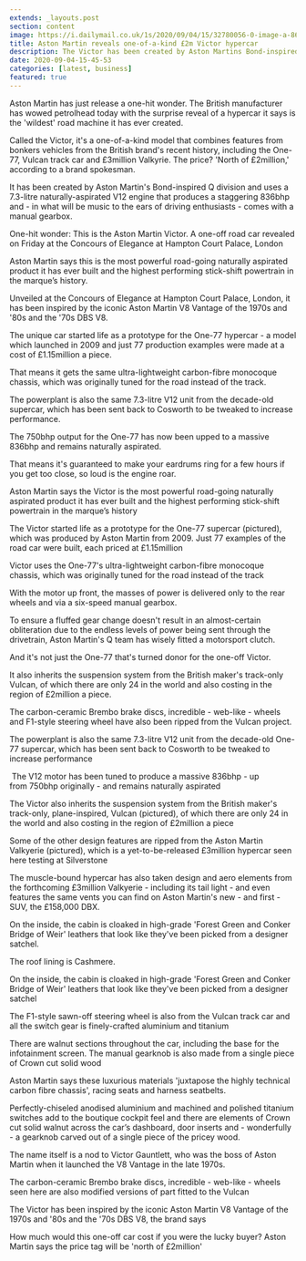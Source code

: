 ```yaml
---
extends: _layouts.post
section: content
image: https://i.dailymail.co.uk/1s/2020/09/04/15/32780056-0-image-a-86_1599230403644.jpg 
title: Aston Martin reveals one-of-a-kind £2m Victor hypercar 
description: The Victor has been created by Aston Martins Bond-inspired Q division and uses a 7.3-litre naturally-aspirated V12 engine that produces 836bhp and comes with a manual gearbox. 
date: 2020-09-04-15-45-53 
categories: [latest, business] 
featured: true 
--- 
```

Aston Martin has just release a one-hit wonder. The British manufacturer has wowed petrolhead today with the surprise reveal of a hypercar it says is the 'wildest' road machine it has ever created.

Called the Victor, it's a one-of-a-kind model that combines features from bonkers vehicles from the British brand's recent history, including the One-77, Vulcan track car and £3million Valkyrie. The price? 'North of £2million,' according to a brand spokesman.

It has been created by Aston Martin's Bond-inspired Q division and uses a 7.3-litre naturally-aspirated V12 engine that produces a staggering 836bhp and - in what will be music to the ears of driving enthusiasts - comes with a manual gearbox.

One-hit wonder: This is the Aston Martin Victor. A one-off road car revealed on Friday at the Concours of Elegance at Hampton Court Palace, London

Aston Martin says this is the most powerful road-going naturally aspirated product it has ever built and the highest performing stick-shift powertrain in the marque’s history.

Unveiled at the Concours of Elegance at Hampton Court Palace, London, it has been inspired by the iconic Aston Martin V8 Vantage of the 1970s and '80s and the '70s DBS V8.

The unique car started life as a prototype for the One-77 hypercar - a model which launched in 2009 and just 77 production examples were made at a cost of £1.15million a piece.

That means it gets the same ultra-lightweight carbon-fibre monocoque chassis, which was originally tuned for the road instead of the track.

The powerplant is also the same 7.3-litre V12 unit from the decade-old supercar, which has been sent back to Cosworth to be tweaked to increase performance.

The 750bhp output for the One-77 has now been upped to a massive 836bhp and remains naturally aspirated.

That means it's guaranteed to make your eardrums ring for a few hours if you get too close, so loud is the engine roar.

Aston Martin says the Victor is the most powerful road-going naturally aspirated product it has ever built and the highest performing stick-shift powertrain in the marque’s history

The Victor started life as a prototype for the One-77 supercar (pictured), which was produced by Aston Martin from 2009. Just 77 examples of the road car were built, each priced at £1.15million

Victor uses the One-77's ultra-lightweight carbon-fibre monocoque chassis, which was originally tuned for the road instead of the track

With the motor up front, the masses of power is delivered only to the rear wheels and via a six-speed manual gearbox.

To ensure a fluffed gear change doesn't result in an almost-certain obliteration due to the endless levels of power being sent through the drivetrain, Aston Martin's Q team has wisely fitted a motorsport clutch.

And it's not just the One-77 that's turned donor for the one-off Victor.

It also inherits the suspension system from the British maker's track-only Vulcan, of which there are only 24 in the world and also costing in the region of £2million a piece.

The carbon-ceramic Brembo brake discs, incredible - web-like - wheels and F1-style steering wheel have also been ripped from the Vulcan project.

The powerplant is also the same 7.3-litre V12 unit from the decade-old One-77 supercar, which has been sent back to Cosworth to be tweaked to increase performance

 The V12 motor has been tuned to produce a massive 836bhp - up from 750bhp originally - and remains naturally aspirated

The Victor also inherits the suspension system from the British maker's track-only, plane-inspired, Vulcan (pictured), of which there are only 24 in the world and also costing in the region of £2million a piece

Some of the other design features are ripped from the Aston Martin Valkyerie (pictured), which is a yet-to-be-released £3million hypercar seen here testing at Silverstone

The muscle-bound hypercar has also taken design and aero elements from the forthcoming £3million Valkyerie - including its tail light - and even features the same vents you can find on Aston Martin's new - and first - SUV, the £158,000 DBX.

On the inside, the cabin is cloaked in high-grade 'Forest Green and Conker Bridge of Weir' leathers that look like they've been picked from a designer satchel. 

The roof lining is Cashmere. 

On the inside, the cabin is cloaked in high-grade 'Forest Green and Conker Bridge of Weir' leathers that look like they've been picked from a designer satchel

The F1-style sawn-off steering wheel is also from the Vulcan track car and all the switch gear is finely-crafted aluminium and titanium

There are walnut sections throughout the car, including the base for the infotainment screen. The manual gearknob is also made from a single piece of Crown cut solid wood

Aston Martin says these luxurious materials 'juxtapose the highly technical carbon fibre chassis', racing seats and harness seatbelts. 

Perfectly-chiseled anodised aluminium and machined and polished titanium switches add to the boutique cockpit feel and there are elements of Crown cut solid walnut across the car’s dashboard, door inserts and - wonderfully - a gearknob carved out of a single piece of the pricey wood. 

The name itself is a nod to Victor Gauntlett, who was the boss of Aston Martin when it launched the V8 Vantage in the late 1970s.  

The carbon-ceramic Brembo brake discs, incredible - web-like - wheels seen here are also modified versions of part fitted to the Vulcan

The Victor has been inspired by the iconic Aston Martin V8 Vantage of the 1970s and '80s and the '70s DBS V8, the brand says

How much would this one-off car cost if you were the lucky buyer? Aston Martin says the price tag will be 'north of £2million'

